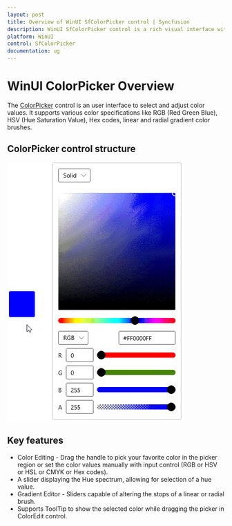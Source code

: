```yaml
---
layout: post
title: Overview of WinUI SfColorPicker control | Syncfusion
description: WinUI SfColorPicker control is a rich visual interface with different types of color items for color selection.
platform: WinUI
control: SfColorPicker
documentation: ug
---
```


# WinUI ColorPicker Overview

The [ColorPicker](https://help.syncfusion.com/cr/winUI/Syncfusion.UI.Xaml.Editors.SfColorPicker.html) control is an user interface to select and adjust color values. It supports various color specifications like RGB (Red Green Blue), HSV (Hue Saturation Value), Hex codes, linear and radial gradient color brushes.

## ColorPicker control structure

![Displaying the ColorPicker control](Getting-Started_images/SelectColorAtruntime.gif)

## Key features

* Color Editing - Drag the handle to pick your favorite color in the picker region or set the color values manually with input control (RGB or HSV or HSL or CMYK or Hex codes).
* A slider displaying the Hue spectrum, allowing for selection of a hue value.
* Gradient Editor - Sliders capable of altering the stops of a linear or radial brush.
* Supports ToolTip to show the selected color while dragging the picker in ColorEdit control.
